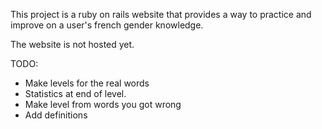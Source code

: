 This project is a ruby on rails website that provides a way to practice and improve on a user's french gender knowledge.

The website is not hosted yet.




TODO:
+ Make levels for the real words
+ Statistics at end of level.
+ Make level from words you got wrong 
+ Add definitions
